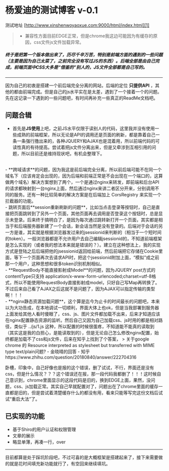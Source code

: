 # 杨爱迪的测试博客 v-0.1
测试地址 [http://www.xinshenwoyaoxue.com:9000/html/index.html][1]
> - 兼容性方面目前EDGE正常，但是chrome我这边可能因为有缓存的原因，css文件js文件加载异常。

##### 终于是把第一个版本做出来了，历尽千辛万苦，特别是前端方面的遇到的一些问题（主要是因为自己太菜了，之前完全没有写过JS的东西）。后端全部是由自己完成，前端页面中CSS大多是“借鉴的”别人的，JS文件全部都是自己写的。


----------

因为自己的初衷是搭建一个前后端完全分离的网站，后端的定位 **只提供API** ，其他的都由前端完成。但是自己的js水平实在是太差，遇到了一个接着一个的问题。先在这记录一下遇到的一些问题吧，有时间再补充一些真正的ReadMe文档吧。
<br>
## 问题合辑 ##
 - 首先是**JS使用**上吧，之前JS水平仅限于读别人的代码，这里我并没有使用一些成熟的前端框架，所以无论是API的调用还是页面的刷新，都是靠着自己一条一条强行撸出来的，各种JQUERY和AJAX也是混着用，所以前端代码的可读性真的有待提高。尝试着把js文件分离出来，但是又牵涉到互相引用的问题，所以目前还是维持现状吧，有机会整理下。
<br>
 - **跨域请求**的问题，因为我这是前后端完全分离，所以前后端可能不在同一个域名下（应该肯定会出现的，因为后端和前端正常是不会出现在一个端口的，这算做两个域名）解决方案想到了两个，一个是通过nginx来转发，即前端和后台API的请求都映射到一台nginx上面，然后通过nginx来讲二者区分开来，分别调用不同的服务。还有一种比较简单的解决方案是在后端加上 CorsRegistry 来实现一个拦截器的功能。
<br>
 - 跳转页面后**session重新刷新的问题**，比如当点击登录等按钮时，自己是直接把页面跳转到了另外一个页面，其他页面再去调用是否登录这个按钮时，总是显示未登录。后来终于搞明白了，是因为每次通过跳转新打开一个页面，其实都是相当于和后端服务器新建了一个会话，新会话当然是没有登录的。后端对于会话的另一方是谁，其实就是根据浏览器发过来的jsessionid来判断的（相当于一个短时间的token）。一般浏览器都是不允许用户去自己编辑jsessionid的，不知道前端框架是怎么实现的（或者我的想法本来就是错误的？）。建立在这种想法上，我的实现方式是登陆之后后端把他的jsessionid返回给前端，然后前端把它存储在Cookie里面，等下一个页面再次去请求API时，把这个jsessionid附加上面，“模拟”成之前那一个用户，这种思想和很多token识别机制相似。
<br>
 - **RequestBody不能直接影射成Model**的问题，因为JQUERY post方式的contentType只支持 application/x-www-form-urlencoded;charset=utf-8格式，所以不能使用RequestBody直接影射成model，只好自己写Map再转换了。不过后来自己看了AJAX之后这就不是问题了，因为AJAX可以指定传输的类型啊！！！
<br>
 - **nginx静态资源加载问题**，这个算是迄今为止卡的时间最长的问题吧，本来以为大功告成，在本地调试一切顺利，界面大体上也ok，但是当我部署到服务器上面发给其他人看时傻眼了，css、js、图片文件都加载不出来，后来才知道应该在nginx配置静态资源的监听。然后自己又因为自己加载css、js时用的都是相对路径，类似于 ../js/1.js 这种，所以配置的时候很蛋疼，不知道能不能真的读取到（其实这是我的白担心，是能读取到的），但是无论自己怎么修改nginx配置，始终都是加载不了css和js文件，后来在知乎上找到了个答案，
> 关于google chrome 的 Resource interpreted as stylesheet but transferred with MIME type text/plain问题? - 金晓晴的回答 - 知乎
https://www.zhihu.com/question/20180840/answer/222704316

卧槽，印象中，自己好像也是报的这个错误，删了试试，不行，界面还是没有css，但是什么情况？？？这个错误还在报，那一段代码我都删了！！！这时候自己意识到，chrome里面显示的这段代码是旧的，换到EDGE上面，果然，没问题，css、js加载正常。其实自己早就配置对了，问题出在了chrome里面的缓存一直都是旧的，但是尝试着清楚缓存什么的都没有用，看来只能等写完这份文档后试试“重启大法”了。

## 已实现的功能 ##

 - 基于Shiro的用户认证和权限管理
 - 文章的展示
 - 略显单薄，再凑一行，over



----------


 目前都算是处于踩坑阶段吧，不过可喜的是大概框架是搭建起来了，接下来需要做的就是花时间填充新功能就行了，有空回来继续填坑。

  [1]: http://www.xinshenwoyaoxue.com:9000/html/index.html